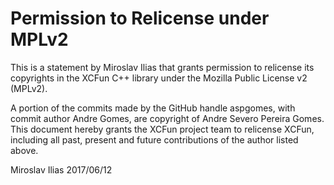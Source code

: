 # Permission to Relicense under MPLv2

This is a statement by Miroslav Ilias
that grants permission to relicense its copyrights in the XCFun C++
library under the Mozilla Public License v2 (MPLv2).

A portion of the commits made by the GitHub handle aspgomes, with
commit author Andre Gomes, are copyright of Andre Severo Pereira Gomes.
This document hereby grants the XCFun project team to relicense XCFun,
including all past, present and future contributions of the author listed above.

Miroslav Ilias 2017/06/12
